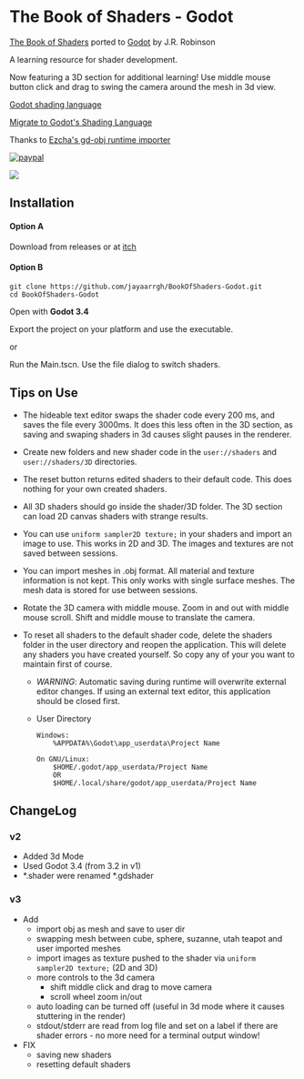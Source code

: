 # The Book of Shaders - Godot
[The Book of Shaders](https://thebookofshaders.com/) ported to [Godot](https://www.godotengine.org/) by J.R. Robinson

A learning resource for shader development.

Now featuring a 3D section for additional learning! Use middle mouse button click and drag to swing the camera around the mesh in 3d view.

[Godot shading language](https://docs.godotengine.org/en/stable/tutorials/shading/shading_reference/shading_language.html)

[Migrate to Godot's Shading Language](https://docs.godotengine.org/en/stable/tutorials/shading/migrating_to_godot_shader_language.html#doc-migrating-to-godot-shader-language)

Thanks to [Ezcha's gd-obj runtime importer](https://github.com/Ezcha/gd-obj)

[![paypal](https://www.paypalobjects.com/en_US/i/btn/btn_donateCC_LG.gif)](https://www.paypal.com/donate/?business=L4GGSCN5YWVG2&no_recurring=0&item_name=Thanks+for+buying+me+a+coffee%21&currency_code=USD)

![](.gif/demo.gif)

## Installation
#### Option A
Download from releases or at [itch](https://jayaarrgh.itch.io/book-of-shaders-godot)

#### Option B
```
git clone https://github.com/jayaarrgh/BookOfShaders-Godot.git
cd BookOfShaders-Godot
```
Open with **Godot 3.4**

Export the project on your platform and use the executable.

or

Run the Main.tscn. Use the file dialog to switch shaders.


## Tips on Use
- The hideable text editor swaps the shader code every 200 ms, and saves the file every 3000ms.
It does this less often in the 3D section, as saving and swaping shaders in 3d causes slight pauses in the renderer.

- Create new folders and new shader code in the `user://shaders` and `user://shaders/3D` directories.

- The reset button returns edited shaders to their default code. This does nothing for your own created shaders.

- All 3D shaders should go inside the shader/3D folder. The 3D section can load 2D canvas shaders with strange results.

- You can use `uniform sampler2D texture;` in your shaders and import an image to use.
This works in 2D and 3D. The images and textures are not saved between sessions.

- You can import meshes in .obj format. All material and texture information is not kept. This only works with single surface meshes. The mesh data is stored for use between sessions.

- Rotate the 3D camera with middle mouse. Zoom in and out with middle mouse scroll. Shift and middle mouse to translate the camera.

- To reset all shaders to the default shader code, delete the shaders folder in the user directory and reopen the application. This will delete any shaders you have created yourself. So copy any of your  you want to maintain first of course.
  - *WARNING*: Automatic saving during runtime will overwrite external editor changes.
If using an external text editor, this application should be closed first.
  - User Directory
  
        Windows:
            %APPDATA%\Godot\app_userdata\Project Name

        On GNU/Linux: 
            $HOME/.godot/app_userdata/Project Name
            OR
            $HOME/.local/share/godot/app_userdata/Project Name

## ChangeLog
### v2
- Added 3d Mode
- Used Godot 3.4 (from 3.2 in v1)
- *.shader were renamed *.gdshader
### v3
- Add
  - import obj as mesh and save to user dir
  - swapping mesh between cube, sphere, suzanne, utah teapot and user imported meshes
  - import images as texture pushed to the shader via `uniform sampler2D texture;` (2D and 3D)
  - more controls to the 3d camera 
    - shift middle click and drag to move camera
    - scroll wheel zoom in/out
  - auto loading can be turned off (useful in 3d mode where it causes stuttering in the render)
  - stdout/stderr are read from log file and set on a label if there are shader errors - no more need for a terminal output window!
- FIX
  - saving new shaders
  - resetting default shaders 